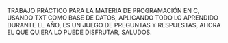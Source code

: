 TRABAJO PRÁCTICO PARA LA MATERIA DE PROGRAMACIÓN EN C, USANDO TXT COMO BASE DE DATOS, APLICANDO TODO LO APRENDIDO DURANTE EL AÑO, ES UN JUEGO DE PREGUNTAS Y RESPUESTAS, AHORA EL QUE QUIERA LO PUEDE DISFRUTAR, SALUDOS.
